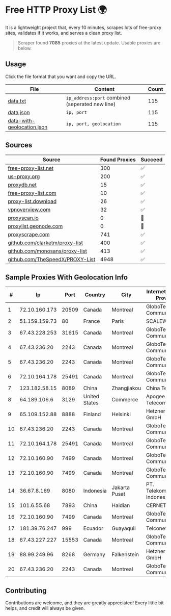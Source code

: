 
# Free HTTP Proxy List 🌍

It is a lightweight project that, every 10 minutes, scrapes lots of free-proxy sites, validates if it works, and serves a clean proxy list.


> Scraper found **7085** proxies at the latest update. Usable proxies are below.

## Usage

Click the file format that you want and copy the URL.


|File|Content|Count|
|----|-------|-----|
|[data.txt](https://raw.githubusercontent.com/themiralay/Proxy-List-World/master/data.txt)|`ip_address:port` combined (seperated new line)|115|
|[data.json](https://raw.githubusercontent.com/themiralay/Proxy-List-World/master/data.json)|`ip, port`|115|
|[data-with-geolocation.json](https://raw.githubusercontent.com/themiralay/Proxy-List-World/master/data-with-geolocation.json)|`ip, port, geolocation`|115|

## Sources

|Source|Found Proxies|Succeed|
|------|-------------|-------|
|[free-proxy-list.net](https://free-proxy-list.net)|300|✅|
|[us-proxy.org](https://www.us-proxy.org)|200|✅|
|[proxydb.net](http://proxydb.net)|15|✅|
|[free-proxy-list.com](https://free-proxy-list.com/?page=&port=&type%5B%5D=http&type%5B%5D=https&up_time=0&search=Search)|10|✅|
|[proxy-list.download](https://www.proxy-list.download/HTTP)|26|✅|
|[vpnoverview.com](https://vpnoverview.com/privacy/anonymous-browsing/free-proxy-servers)|32|✅|
|[proxyscan.io](https://www.proxyscan.io)|0|🚫|
|[proxylist.geonode.com](https://proxylist.geonode.com/api/proxy-list?limit=300&page=1&sort_by=lastChecked&sort_type=desc&protocols=http,https)|0|🚫|
|[proxyscrape.com](https://api.proxyscrape.com/v2/?request=displayproxies&protocol=http&timeout=10000&country=all&ssl=all&anonymity=all)|741|✅|
|[github.com/clarketm/proxy-list](https://raw.githubusercontent.com/clarketm/proxy-list/master/proxy-list-raw.txt)|400|✅|
|[github.com/monosans/proxy-list](https://raw.githubusercontent.com/monosans/proxy-list/main/proxies/http.txt)|413|✅|
|[github.com/TheSpeedX/PROXY-List](https://raw.githubusercontent.com/TheSpeedX/PROXY-List/master/http.txt)|4948|✅|


## Sample Proxies With Geolocation Info

|#|Ip|Port|Country|City|Internet Service Provider|
|-|--|----|-------|----|-------------------------|
|1|72.10.160.173|20509|Canada|Montreal|GloboTech Communications|
|2|51.159.159.73|80|France|Paris|SCALEWAY|
|3|67.43.228.253|31615|Canada|Montreal|GloboTech Communications|
|4|67.43.236.20|2243|Canada|Montreal|GloboTech Communications|
|5|67.43.236.20|2243|Canada|Montreal|GloboTech Communications|
|6|72.10.164.178|25491|Canada|Montreal|GloboTech Communications|
|7|123.182.58.15|8089|China|Zhangjiakou|China Telecom|
|8|64.189.106.6|3129|United States|Commerce|Apogee Telecom Inc.|
|9|65.109.152.88|8888|Finland|Helsinki|Hetzner Online GmbH|
|10|67.43.236.20|2243|Canada|Montreal|GloboTech Communications|
|11|72.10.164.178|25491|Canada|Montreal|GloboTech Communications|
|12|72.10.160.90|7499|Canada|Montreal|GloboTech Communications|
|13|72.10.160.90|7499|Canada|Montreal|GloboTech Communications|
|14|36.67.8.169|8080|Indonesia|Jakarta Pusat|PT. Telekomunikasi Indonesia|
|15|101.6.55.68|7893|China|Haidian|CERNET|
|16|72.10.160.90|7499|Canada|Montreal|GloboTech Communications|
|17|181.39.76.247|999|Ecuador|Guayaquil|Telconet S.A|
|18|67.43.227.227|15553|Canada|Montreal|GloboTech Communications|
|19|88.99.249.96|8268|Germany|Falkenstein|Hetzner Online GmbH|
|20|67.43.236.20|2243|Canada|Montreal|GloboTech Communications|



## Contributing

Contributions are welcome, and they are greatly appreciated! Every
little bit helps, and credit will always be given.

